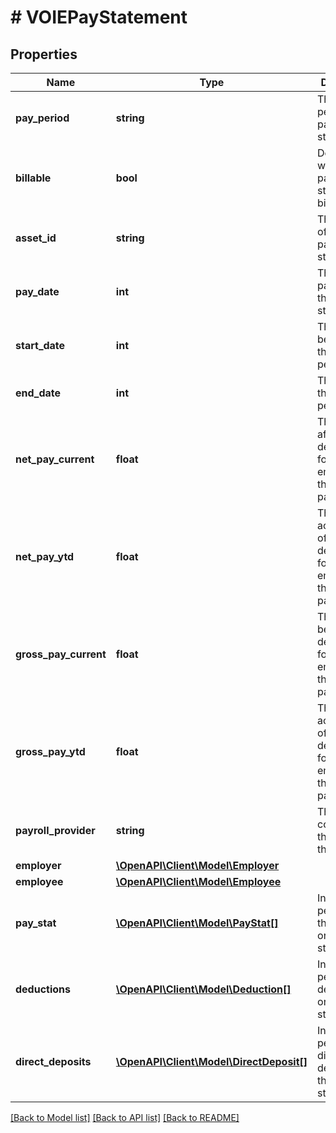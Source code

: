 # # VOIEPayStatement

## Properties

Name | Type | Description | Notes
------------ | ------------- | ------------- | -------------
**pay_period** | **string** | The pay period of the pay statement | [optional]
**billable** | **bool** | Designates whether the pay statement is billable | [optional]
**asset_id** | **string** | The asset ID of the stored pay statement | [optional]
**pay_date** | **int** | The listed pay date for the pay statement | [optional]
**start_date** | **int** | The beginning of the pay period | [optional]
**end_date** | **int** | The end of the pay period | [optional]
**net_pay_current** | **float** | The total pay after deductions for the employee for the current pay period | [optional]
**net_pay_ytd** | **float** | The total accumulation of pay after deductions for the employee for the current pay year | [optional]
**gross_pay_current** | **float** | The total pay before deductions for the employee for the current pay period | [optional]
**gross_pay_ytd** | **float** | The total accumulation of pay before deductions for the employee for the current pay year | [optional]
**payroll_provider** | **string** | The company that provides the pay stub. | [optional]
**employer** | [**\OpenAPI\Client\Model\Employer**](Employer.md) |  | [optional]
**employee** | [**\OpenAPI\Client\Model\Employee**](Employee.md) |  | [optional]
**pay_stat** | [**\OpenAPI\Client\Model\PayStat[]**](PayStat.md) | Information pertaining to the earnings on the pay statement | [optional]
**deductions** | [**\OpenAPI\Client\Model\Deduction[]**](Deduction.md) | Information pertaining to deductions on the pay statement | [optional]
**direct_deposits** | [**\OpenAPI\Client\Model\DirectDeposit[]**](DirectDeposit.md) | Information pertaining to direct deposits on the pay statement | [optional]

[[Back to Model list]](../../README.md#models) [[Back to API list]](../../README.md#endpoints) [[Back to README]](../../README.md)

